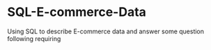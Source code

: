 # SQL-E-commerce-Data
Using SQL to describe E-commerce data and answer some question following requiring
